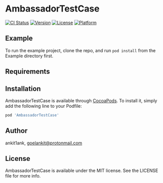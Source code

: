 # AmbassadorTestCase

[![CI Status](https://img.shields.io/travis/ankit1ank/AmbassadorTestCase.svg?style=flat)](https://travis-ci.org/ankit1ank/AmbassadorTestCase)
[![Version](https://img.shields.io/cocoapods/v/AmbassadorTestCase.svg?style=flat)](https://cocoapods.org/pods/AmbassadorTestCase)
[![License](https://img.shields.io/cocoapods/l/AmbassadorTestCase.svg?style=flat)](https://cocoapods.org/pods/AmbassadorTestCase)
[![Platform](https://img.shields.io/cocoapods/p/AmbassadorTestCase.svg?style=flat)](https://cocoapods.org/pods/AmbassadorTestCase)

## Example

To run the example project, clone the repo, and run `pod install` from the Example directory first.

## Requirements

## Installation

AmbassadorTestCase is available through [CocoaPods](https://cocoapods.org). To install
it, simply add the following line to your Podfile:

```ruby
pod 'AmbassadorTestCase'
```

## Author

ankit1ank, goelankit@protonmail.com

## License

AmbassadorTestCase is available under the MIT license. See the LICENSE file for more info.
